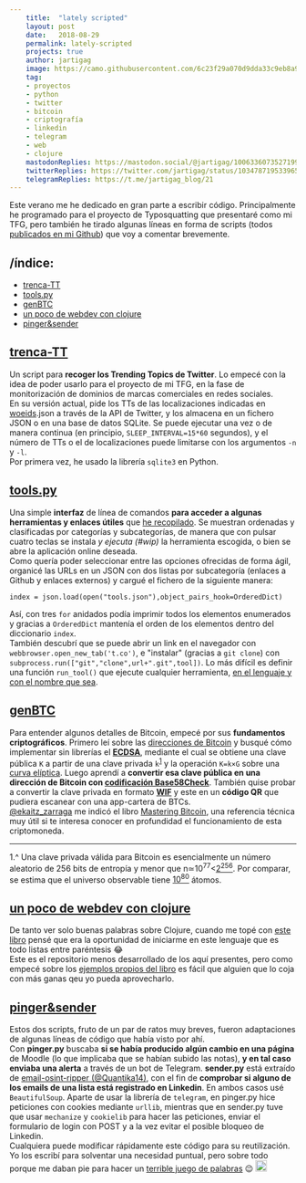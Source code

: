 ```yaml
---
    title:  "lately scripted"
    layout: post
    date:   2018-08-29
    permalink: lately-scripted
    projects: true
    author: jartigag
    image: https://camo.githubusercontent.com/6c23f29a070d9dda33c9eb8a9bf56e751fca6edb/68747470733a2f2f61736369696e656d612e6f72672f612f3230303739352e706e67
    tag:
    - proyectos
    - python
    - twitter
    - bitcoin
    - criptografía
    - linkedin
    - telegram
    - web
    - clojure
    mastodonReplies: https://mastodon.social/@jartigag/100633607352719912
    twitterReplies: https://twitter.com/jartigag/status/1034787195339657217
    telegramReplies: https://t.me/jartigag_blog/21
---
```


Este verano me he dedicado en gran parte a escribir código. Principalmente he programado para el proyecto de Typosquatting que presentaré como mi
TFG, pero también he tirado algunas líneas en forma de scripts (todos [publicados en mi Github](https://github.com/jartigag?tab=repositories)) que
voy a comentar brevemente.

## /índice:

- [trenca-TT](#trenca-tt)
- [tools.py](#toolspy)
- [genBTC](#genbtc)
- [un poco de webdev con clojure](#un-poco-de-webdev-con-clojure)
- [pinger&sender](#pingersender)

## [trenca-TT](https://github.com/jartigag/trenca-trending-topic)

Un script para **recoger los Trending Topics de Twitter**. Lo empecé con la idea de poder usarlo para el proyecto de mi TFG, en la fase de
monitorización de dominios de marcas comerciales en redes sociales.  
En su versión actual, pide los TTs de las localizaciones indicadas en [woeids](https://es.wikipedia.org/wiki/WOEID).json a través de la API de
Twitter, y los almacena en un fichero JSON o en una base de datos SQLite. Se puede ejecutar una vez o de manera continua (en principio,
`SLEEP_INTERVAL=15*60` segundos), y el número de TTs o el de localizaciones puede limitarse con los argumentos `-n` y `-l`.  
Por primera vez, he usado la librería `sqlite3` en Python.

## [tools.py](https://github.com/jartigag/tools)

Una simple **interfaz** de línea de comandos **para acceder a algunas herramientas y enlaces útiles** que [he
recopilado](https://raw.githubusercontent.com/jartigag/tools/master/tools.json). Se muestran ordenadas y clasificadas por categorías y subcategorías,
de manera que con pulsar cuatro teclas se instala *y ejecuta (#wip)* la herramienta escogida, o bien se abre la aplicación online deseada.  
Como quería poder seleccionar entre las opciones ofrecidas de forma ágil, organicé las URLs en un JSON con dos listas por subcategoría (enlaces a
Github y enlaces externos) y cargué el fichero de la siguiente manera:
```
index = json.load(open("tools.json"),object_pairs_hook=OrderedDict)
```
Así, con tres `for` anidados podía imprimir todos los elementos enumerados y gracias a `OrderedDict` mantenía el orden de los elementos dentro del
diccionario `index`.  
También descubrí que se puede abrir un link en el navegador con `webbrowser.open_new_tab('t.co')`, e "instalar" (gracias a `git clone`) con
`subprocess.run(["git","clone",url+".git",tool])`. Lo más difícil es definir una función `run_tool()` que ejecute cualquier herramienta, [en el
lenguaje y con el nombre que sea](https://raw.githubusercontent.com/jartigag/tools/master/dev-notes.txt).

## [genBTC](https://github.com/jartigag/genbtc)

Para entender algunos detalles de Bitcoin, empecé por sus **fundamentos criptográficos**. Primero leí sobre las [direcciones de
Bitcoin](https://en.bitcoin.it/wiki/Technical_background_of_version_1_Bitcoin_addresses) y busqué cómo implementar sin librerías el
**[ECDSA](https://en.bitcoin.it/wiki/Elliptic_Curve_Digital_Signature_Algorithm)**, mediante el cual se obtiene una clave pública `K` a partir de una
clave privada `k`<sup>[1](#privKey)</sup> y la operación `K=k×G` sobre una [curva
elíptica](https://github.com/bitcoinbook/bitcoinbook/blob/develop/ch04.asciidoc#elliptic-curve-cryptography-explained). Luego aprendí a **convertir
esa clave pública en una dirección de Bitcoin con [codificación Base58Check](https://en.bitcoin.it/wiki/Base58Check_encoding)**. También quise probar
a convertir la clave privada en formato **[WIF](https://en.bitcoin.it/wiki/Wallet_import_format)** y este en un **código QR** que pudiera escanear
con una app-cartera de BTCs.  
[@ekaitz_zarraga](https://mastodon.social/@ekaitz_zarraga/100471196202731506) me indicó el libro [Mastering
Bitcoin](https://github.com/bitcoinbook/bitcoinbook/blob/develop/ch04.asciidoc), una referencia técnica muy útil si te interesa conocer en
profundidad el funcionamiento de esta criptomoneda.

---

<a name="privKey">1</a>.^ Una clave privada válida para Bitcoin es esencialmente un número aleatorio de 256 bits de entropía y menor que
n≃10<sup>77</sup><[2<sup>256</sup>](https://en.wikipedia.org/wiki/Power_of_two). Por comparar, se estima que el universo observable tiene
[10<sup>80</sup>](https://en.wikipedia.org/wiki/Observable_universe#Matter_content_%E2%80%93_number_of_atoms) átomos.

## [un poco de webdev con clojure](https://github.com/jartigag/wdcloj2)

De tanto ver solo buenas palabras sobre Clojure, cuando me topé con [este
libro](https://pragprog.com/book/dswdcloj2/web-development-with-clojure-second-edition) pensé que era la oportunidad de iniciarme en este lenguaje
que es todo listas entre paréntesis 😂  
Este es el repositorio menos desarrollado de los aquí presentes, pero como empecé sobre los [ejemplos propios del
libro](https://pragprog.com/titles/dswdcloj2/source_code) es fácil que alguien que lo coja con más ganas qeu yo pueda aprovecharlo.

## [pinger&sender](https://github.com/jartigag/pinger-and-sender)

Estos dos scripts, fruto de un par de ratos muy breves, fueron adaptaciones de algunas líneas de código que había visto por ahí.  
Con **pinger.py** buscaba **si se había producido algún cambio en una página** de Moodle (lo que implicaba que se habían subido las notas), **y en
tal caso enviaba una alerta** a través de un bot de Telegram. **sender.py** está extraído de [email-osint-ripper
(@Quantika14)](https://github.com/Quantika14/email-osint-ripper), con el fin de **comprobar si alguno de los emails de una lista está registrado en
Linkedin**.  En ambos casos usé `BeautifulSoup`. Aparte de usar la librería de `telegram`, en pinger.py hice peticiones con cookies mediante
`urllib`, mientras que en sender.py tuve que usar `mechanize` y `cookielib` para hacer las peticiones, enviar el formulario de login con POST y a la
vez evitar el posible bloqueo de Linkedin.  
Cualquiera puede modificar rápidamente este código para su reutilización. Yo los escribí para solventar una necesidad puntual, pero sobre todo porque
me daban pie para hacer un [terrible juego de palabras](https://github.com/jartigag/pinger-and-sender/blob/master/README.md) 😉
<img src="https://emojipedia-us.s3.amazonaws.com/thumbs/120/whatsapp/116/face-palm_1f926.png" height="20px">
